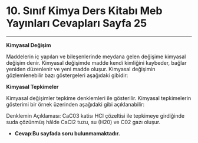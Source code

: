 # 10. Sınıf Kimya Ders Kitabı Meb Yayınları Cevapları Sayfa 25

---

**Kimyasal Değişim**

Maddelerin iç yapıları ve bileşenlerinde meydana gelen değişime kimyasal değişim denir. Kimyasal değişimde madde kendi kimliğini kaybeder, bağlar yeniden düzenlenir ve yeni madde oluşur. Kimyasal değişimin gözlemlenebilir bazı göstergeleri aşağıdaki gibidir:

**Kimyasal Tepkimeler**

Kimyasal değişimler tepkime denklemleri ile gösterilir. Kimyasal tepkimelerin gösterimi bir örnek üzerinden aşağıdaki gibi açıklanabilir:

Denklemin Açıklaması: CaC03 katisı HCI çözeltisi ile tepkimeye girdiğinde suda çözünmüş hâlde CaCI2 tuzu, su (H20) ve C02 gazı oluşur.

-   **Cevap**:**Bu sayfada soru bulunmamaktadır.**